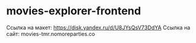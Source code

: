 # movies-explorer-frontend
Ссылка на макет: https://disk.yandex.ru/d/U8JYsQsV73DdYA
Cсылка на сайт: movies-tmr.nomoreparties.co